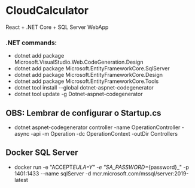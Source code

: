 # CloudCalculator

React + .NET Core + SQL Server WebApp

### .NET commands:

- dotnet add package Microsoft.VisualStudio.Web.CodeGeneration.Design
- dotnet add package Microsoft.EntityFrameworkCore.SqlServer
- dotnet add package Microsoft.EntityFrameworkCore.Design
- dotnet add package Microsoft.EntityFrameworkCore.Tools
- dotnet tool install --global dotnet-aspnet-codegenerator
- dotnet tool update -g Dotnet-aspnet-codegenerator

## OBS: Lembrar de configurar o Startup.cs

- dotnet aspnet-codegenerator controller -name OperationController -async -api -m Operation -dc OperationContext -outDir Controllers

## Docker SQL Server

- docker run -e "ACCEPT*EULA=Y" -e "SA_PASSWORD=*{password}\_" -p 1401:1433 --name sqlServer -d mcr.microsoft.com/mssql/server:2019-latest
